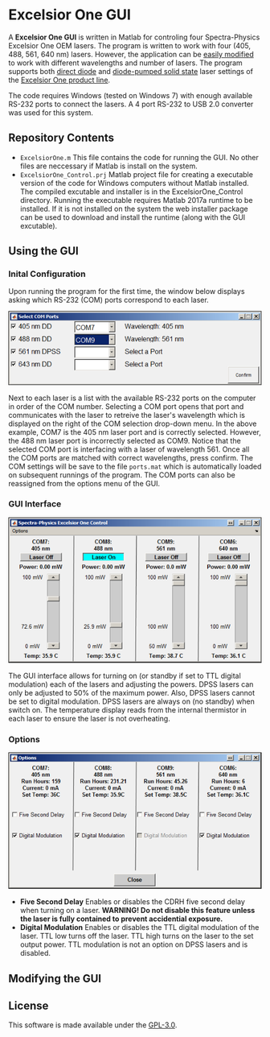# Excelsior One GUI
A **Excelsior One GUI** is written in Matlab for controling four Spectra-Physics Excelsior One OEM lasers. The program is written to work with four (405, 488, 561, 640 nm) lasers. However, the application can be [easily modified](README.md#modifying-the-gui) to work with different wavelengths and number of lasers. The program supports both [direct diode](https://en.wikipedia.org/wiki/Laser_diode) and [diode-pumped solid state](https://en.wikipedia.org/wiki/Diode-pumped_solid-state_laser) laser settings of the [Excelsior One product line](http://www.spectra-physics.com/products/cw-lasers/excelsior-one).  

The code requires Windows (tested on Windows 7) with enough available RS-232 ports to connect the lasers. A 4 port RS-232 to USB 2.0 converter was used for this system.  

## Repository Contents
- `ExcelsiorOne.m` This file contains the code for running the GUI. No other files are neccessary if Matlab is install on the system.
- `ExcelsiorOne_Control.prj` Matlab project file for creating a executable version of the code for Windows computers without Matlab installed. The compiled excutable and installer is in the ExcelsiorOne_Control directory. Running the executable requires Matlab 2017a runtime to be installed. If it is not installed on the system the web installer package can be used to download and install the runtime (along with the GUI excutable).   

## Using the GUI
### Inital Configuration
Upon running the program for the first time, the window below displays asking which RS-232 (COM) ports correspond to each laser. 

![Port Selection](/Images/Ports.png)

Next to each laser is a list with the available RS-232 ports on the computer in order of the COM number. Selecting a COM port opens that port and communicates with the laser to retreive the laser's wavelength which is displayed on the right of the COM selection drop-down menu. In the above example, COM7 is the 405 nm laser port and is correctly selected. However, the 488 nm laser port is incorrectly selected as COM9. Notice that the selected COM port is interfacing with a laser of wavelength 561. Once all the COM ports are matched with correct wavelengths, press confirm. The COM settings will be save to the file `ports.mat` which is automatically loaded on subsequent runnings of the program. The COM ports can also be reassigned from the options menu of the GUI. 

### GUI Interface

![GUI Interface](/Images/GUI.png)

The GUI interface allows for turning on (or standby if set to TTL digital modulation) each of the lasers and adjusting the powers. DPSS lasers can only be adjusted to 50% of the maximum power. Also, DPSS lasers cannot be set to digital modulation. DPSS lasers are always on (no standby) when switch on. The temperature display reads from the internal thermistor in each laser to ensure the laser is not overheating. 

### Options

![Options Menu](/Images/Options.png)

- **Five Second Delay** Enables or disables the CDRH five second delay when turning on a laser. **WARNING! Do not disable this feature unless the laser is fully contained to prevent accidential exposure.** 
- **Digital Modulation** Enables or disables the TTL digital modulation of the laser. TTL low turns off the laser. TTL high turns on the laser to the set output power. TTL modulation is not an option on DPSS lasers and is disabled. 

## Modifying the GUI

## License
This software is made available under the [GPL-3.0](LICENSE). 
